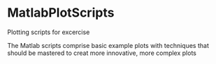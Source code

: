 # MatlabPlotScripts
Plotting scripts for excercise

The Matlab scripts comprise basic example plots with techniques that should be mastered to creat more innovative, more complex plots
